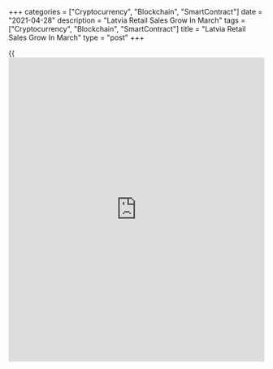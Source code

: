 +++
categories = ["Cryptocurrency", "Blockchain", "SmartContract"]
date = "2021-04-28"
description = "Latvia Retail Sales Grow In March"
tags = ["Cryptocurrency", "Blockchain", "SmartContract"]
title = "Latvia Retail Sales Grow In March"
type = "post"
+++

{{<iframe id="large-banner" src="https://www.bounty.group/#slide=9.0" width="100%" height="600" scrolling="no" style="border: 0px solid rgb(216, 221, 230); border-radius: 3px;">}}

Latvia's retail sales grew in March, figures from the Central
Statistical Bureau showed on Wednesday.

Retail sales grew a [calendar](https://www.fintechee.com/web-trader/) adjusted 3.2 percent year-over-year in
March, after a 8.4 percent fall in February.

Turnover of retail trade in non-food products accelerated 3.6 percent
yearly in March and those of food products rose 2.1 percent. Sales of
automotive fuels gained 4.9 percent.

On a monthly basis, retail sales increased a seasonally adjusted 6.9
percent in March, following a 4.6 percent growth in the previous month.
Sales rose for the second straight month.

For comments and feedback [contact](https://www.playgroundfx.com/contact/): editorial@rtt[news](https://www.letsplayfx.com/blog/forex-news-website/).com

[Economic News][1]

 **What parts of the world are seeing the best (and worst) economic
performances lately? Click[here][2] to check out our [Econ Scorecard][2]
and find out! See up-to-the-moment [ranking](https://www.playgroundfx.com/blog/crypto-exchange-ranking/)s for the best and worst
performers in [GDP][3], [unemployment rate][4], [inflation][2] and much
more.**

   1. www.rtt[news](https://www.letsplayfx.com/blog/forex-news-website/).com/Content/EconomicNews.aspx
   2. www.rtt[news](https://www.letsplayfx.com/blog/forex-news-website/).com/economic-scorecard/world-rank/CPI/highest-performance.aspx
   3. www.rtt[news](https://www.letsplayfx.com/blog/forex-news-website/).com/economic-scorecard/world-rank/GDP/highest-performance.aspx
   4. www.rtt[news](https://www.letsplayfx.com/blog/forex-news-website/).com/economic-scorecard/world-rank/unemployment-rate/lowest-performance.aspx